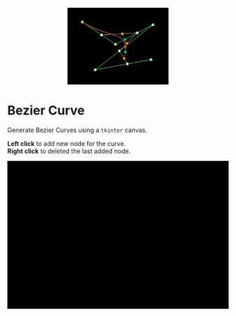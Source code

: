 <p align="center">
  <img src="curves_1.gif" alt="beautiful bezier curves" height=175/>
</p>

# Bezier Curve
Generate Bezier Curves using a `tkinter` canvas.

**Left click** to add new node for the curve.<br>
**Right click** to deleted the last added node.

<p align="center">
  <img src="curves_2.gif" alt="beautiful bezier curves"/>
</p>